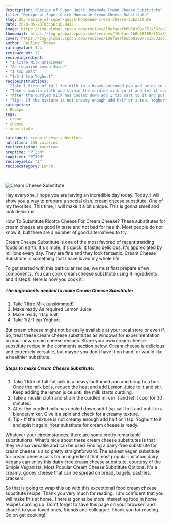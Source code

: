 ```yaml
---
description: "Recipe of Super Quick Homemade Cream Cheese Substitute"
title: "Recipe of Super Quick Homemade Cream Cheese Substitute"
slug: 203-recipe-of-super-quick-homemade-cream-cheese-substitute
date: 2020-05-23T03:58:10.941Z
image: https://img-global.cpcdn.com/recipes/10efaeafb6b68169/751x532cq70/cream-cheese-substitute-recipe-main-photo.jpg
thumbnail: https://img-global.cpcdn.com/recipes/10efaeafb6b68169/751x532cq70/cream-cheese-substitute-recipe-main-photo.jpg
cover: https://img-global.cpcdn.com/recipes/10efaeafb6b68169/751x532cq70/cream-cheese-substitute-recipe-main-photo.jpg
author: Pauline Thomas
ratingvalue: 3.4
reviewcount: 12
recipeingredient:
- "1 litre Milk unskimmed"
- "As required Lemon Juice"
- "1 tsp Salt"
- "1/2-1 tsp Yoghurt"
recipeinstructions:
- "Take 1 litre of full-fat milk in a heavy-bottomed pan and bring to a boil. Once the milk boils, reduce the heat and add Lemon Juice to it and stir. Keep adding the lemon juice until the milk starts curdling."
- "Take a muslin cloth and strain the curdled milk in it and let it cool for 30 minutes."
- "After the curdled milk has cooled down add 1 tsp salt to it and put it in a blender/mixer. Give it a spin and check for a creamy texture."
- "Tip:- If the mixture is not creamy enough add half or 1 tsp. Yoghurt to it and spin it again. Your substitute for cream cheese is ready."
categories:
- Recipe
tags:
- cream
- cheese
- substitute

katakunci: cream cheese substitute 
nutrition: 158 calories
recipecuisine: American
preptime: "PT23M"
cooktime: "PT39M"
recipeyield: "2"
recipecategory: Lunch

---
```



![Cream Cheese Substitute](https://img-global.cpcdn.com/recipes/10efaeafb6b68169/751x532cq70/cream-cheese-substitute-recipe-main-photo.jpg)

Hey everyone, I hope you are having an incredible day today. Today, I will show you a way to prepare a special dish, cream cheese substitute. One of my favorites. This time, I will make it a bit unique. This is gonna smell and look delicious.

How To Substitute Ricotta Cheese For Cream Cheese? These substitutes for cream cheese are good in taste and not bad for health. Most people do not know it, but there are a number of good alternatives to try.

Cream Cheese Substitute is one of the most favored of recent trending foods on earth. It's simple, it's quick, it tastes delicious. It's appreciated by millions every day. They are fine and they look fantastic. Cream Cheese Substitute is something that I have loved my whole life.


To get started with this particular recipe, we must first prepare a few components. You can cook cream cheese substitute using 4 ingredients and 4 steps. Here is how you cook it.

<!--inarticleads1-->

##### The ingredients needed to make Cream Cheese Substitute:

1. Take 1 litre Milk (unskimmed)
1. Make ready As required Lemon Juice
1. Make ready 1 tsp Salt
1. Take 1/2-1 tsp Yoghurt


But cream cheese might not be easily available at your local store or even if. So, treat these cream cheese substitutes as windows for experimentation on your new cream cheese recipes. Share your own cream cheese substitute recipe in the comments section below. Cream cheese is delicious and extremely versatile, but maybe you don&#39;t have it on hand, or would like a healthier substitute. 

<!--inarticleads2-->

##### Steps to make Cream Cheese Substitute:

1. Take 1 litre of full-fat milk in a heavy-bottomed pan and bring to a boil. Once the milk boils, reduce the heat and add Lemon Juice to it and stir. Keep adding the lemon juice until the milk starts curdling.
1. Take a muslin cloth and strain the curdled milk in it and let it cool for 30 minutes.
1. After the curdled milk has cooled down add 1 tsp salt to it and put it in a blender/mixer. Give it a spin and check for a creamy texture.
1. Tip:- If the mixture is not creamy enough add half or 1 tsp. Yoghurt to it and spin it again. Your substitute for cream cheese is ready.


Whatever your circumstances, there are some pretty remarkable substitutions. What&#39;s nice about these cream cheese substitutes is that they&#39;re also versatile and can be used Finding a dairy-free substitute for cream cheese is also pretty straightforward. The easiest vegan substitute for cream cheese calls for an ingredient that most popular imitation dairy Vegans can enjoy this dairy-free cream cheese substitute, courtesy of the Simple Veganista. Most Popular Cream Cheese Substitute Options. It&#39;s a creamy, gooey cheese that can be spread on bread, bagels, pastries, crackers. 

So that is going to wrap this up with this exceptional food cream cheese substitute recipe. Thank you very much for reading. I am confident that you will make this at home. There is gonna be more interesting food in home recipes coming up. Don't forget to save this page on your browser, and share it to your loved ones, friends and colleague. Thank you for reading. Go on get cooking!
